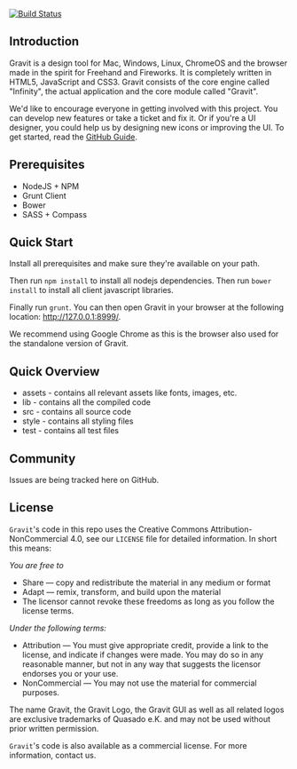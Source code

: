 [![Build Status](https://travis-ci.org/quasado/gravit.svg?branch=master)](https://travis-ci.org/quasado/gravit)

## Introduction

Gravit is a design tool for Mac, Windows, Linux, ChromeOS and the browser made
in the spirit for Freehand and Fireworks. It is completely written in HTML5,
JavaScript and CSS3. Gravit consists of the core engine called "Infinity", the
actual application and the core module called "Gravit".

We'd like to encourage everyone in getting involved with this project. You can
develop new features or take a ticket and fix it. Or if you're a UI designer, you
could help us by designing new icons or improving the UI. To get started,
read the [GitHub Guide](https://guides.github.com/activities/contributing-to-open-source/).

## Prerequisites

* NodeJS + NPM
* Grunt Client
* Bower
* SASS + Compass

## Quick Start

Install all prerequisites and make sure they're available on your path.

Then run `npm install` to install all nodejs dependencies.
Then run `bower install` to install all client javascript libraries.

Finally run `grunt`. You can then open Gravit in your
browser at the following location: http://127.0.0.1:8999/.

We recommend using Google Chrome as this is the browser also used for the standalone
version of Gravit.

## Quick Overview

+ assets - contains all relevant assets like fonts, images, etc.
+ lib - contains all the compiled code
+ src - contains all source code
+ style - contains all styling files
+ test - contains all test files

## Community

Issues are being tracked here on GitHub.

## License

`Gravit`'s code in this repo uses the Creative Commons Attribution-NonCommercial 4.0, see our `LICENSE` file for detailed information.
In short this means:

*You are free to*

* Share — copy and redistribute the material in any medium or format
* Adapt — remix, transform, and build upon the material
* The licensor cannot revoke these freedoms as long as you follow the license terms.

*Under the following terms:*

* Attribution — You must give appropriate credit, provide a link to the license, and indicate if changes were made.
  You may do so in any reasonable manner, but not in any way that suggests the licensor endorses you or your use.
* NonCommercial — You may not use the material for commercial purposes.

The name Gravit, the Gravit Logo, the Gravit GUI as well as all related logos are exclusive trademarks
of Quasado e.K. and may not be used without prior written permission.

`Gravit`'s code is also available as a commercial license. For more information, contact us.
